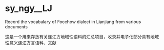 # sy_ngy__LJ
Record the vocabulary of Foochow dialect in Lianjiang from various documents

这是一个用来存放有关连江方地域性语料的汇总项目，收录并电子化部分具有地域性意义连江方言语料、文献
